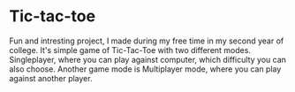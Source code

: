 # Tic-tac-toe

Fun and intresting project, I made during my free time in my second year of college. It's simple game of Tic-Tac-Toe with two different modes. Singleplayer, where you can play against computer, which difficulty you can also choose. Another game mode is Multiplayer mode, where you can play against another player. 

